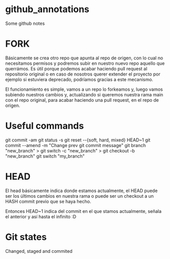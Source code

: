 # github_annotations
Some github notes

# FORK
Básicamente se crea otro repo que apunta al repo de origen, con lo cual no necesitamos permisos y 
podremos subir en nuestro nuevo repo aquello que querrámos.
Es útil porque podemos acabar haciendo pull request al repositorio original o en caso de nosotros querer 
extender el proyecto por ejemplo si estuviera deprecado, podríamos gracias a este mecanismo.

El funcionamiento es simple, vamos a un repo lo forkeamos y, luego vamos subiendo nuestros cambios y, actualizando 
si queremos nuestra rama main con el repo original, para acabar haciendo una pull request, en el repo de origen.

# Useful commands
git commit -am 
git status -s
git reset --{soft, hard, mixed} HEAD~1
git commit --amend -m "Change prev git commit message"
git branch "new_branch" > git switch -c "new_branch" > git checkout -b "new_branch"
git switch "my_branch"

# HEAD
El head básicamente indica donde estamos actualmente, el HEAD puede ser los últimos cambios en nuestra rama 
o puede ser un checkout a un HASH commit previo que se haya hecho.

Entonces HEAD~1 indica del commit en el que stamos actualmente, señala el anterior y así hasta el infinito :D

# Git states
Changed, staged and commited

